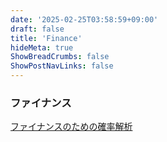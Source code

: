 ```yaml
---
date: '2025-02-25T03:58:59+09:00'
draft: false
title: 'Finance'
hideMeta: true
ShowBreadCrumbs: false
ShowPostNavLinks: false
---
```


### ファイナンス
[ファイナンスのための確率解析](https://github.com/Hiroakiyusheng/finance_methods/tree/master)